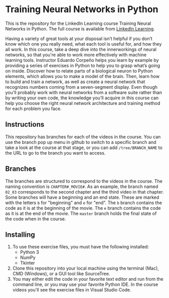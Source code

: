 # Training Neural Networks in Python
This is the repository for the LinkedIn Learning course Training Neural Networks in Python. The full course is available from [LinkedIn Learning](https://www.linkedin.com/learning/training-neural-networks-in-python).

Having a variety of great tools at your disposal isn’t helpful if you don’t know which one you really need, what each tool is useful for, and how they all work. In this course, take a deep dive into the innerworkings of neural networks, so that you're able to work more effectively with machine learning tools. Instructor Eduardo Corpeño helps you learn by example by providing a series of exercises in Python to help you to grasp what’s going on inside. Discover how to relate parts of a biological neuron to Python elements, which allows you to make a model of the brain. Then, learn how to build and train a network, as well as create a neural network that recognizes numbers coming from a seven-segment display. Even though you'll probably work with neural networks from a software suite rather than by writing your own code, the knowledge you’ll acquire in this course can help you choose the right neural network architecture and training method for each problem you face.

## Instructions
This repository has branches for each of the videos in the course. You can use the branch pop up menu in github to switch to a specific branch and take a look at the course at that stage, or you can add `/tree/BRANCH_NAME` to the URL to go to the branch you want to access.

## Branches
The branches are structured to correspond to the videos in the course. The naming convention is `CHAPTER#_MOVIE#`. As an example, the branch named `02_03` corresponds to the second chapter and the third video in that chapter. 
Some branches will have a beginning and an end state. These are marked with the letters `b` for "beginning" and `e` for "end". The `b` branch contains the code as it is at the beginning of the movie. The `e` branch contains the code as it is at the end of the movie. The `master` branch holds the final state of the code when in the course.

## Installing
1. To use these exercise files, you must have the following installed:
	- Python 3
	- NumPy
	- Tkinter
2. Clone this repository into your local machine using the terminal (Mac), CMD (Windows), or a GUI tool like SourceTree.
3. You may either edit the code in your favorite text editor and run from the command line, or you may use your favorite Python IDE. In the course videos you'll see the exercise files in Visual Studio Code.

